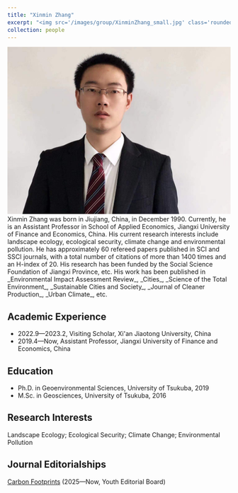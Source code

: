 ```yaml
---
title: "Xinmin Zhang"
excerpt: "<img src='/images/group/XinminZhang_small.jpg' class='rounded-corners'><br/>Principal Investigator"
collection: people
---
```

<img src='/images/group/XinminZhang.jpg' class='rounded-corners'>
<br/>Xinmin Zhang was born in Jiujiang, China, in December 1990. Currently, he is an Assistant Professor in School of Applied Economics, Jiangxi University of Finance and Economics, China. His current research interests include landscape ecology, ecological security, climate change and environmental pollution. He has approximately 60 refereed papers published in SCI and SSCI journals, with a total number of citations of more than 1400 times and an H-index of 20. His research has been funded by the Social Science Foundation of Jiangxi Province, etc. His work has been published in _Environmental Impact Assessment Review_, _Cities_, _Science of the Total Environment_, _Sustainable Cities and Society_, _Journal of Cleaner Production_, _Urban Climate_, etc.<br/>

## Academic Experience
* 2022.9—2023.2, Visiting Scholar, Xi'an Jiaotong University, China
* 2019.4—Now, Assistant Professor, Jiangxi University of Finance and Economics, China

## Education
* Ph.D. in Geoenvironmental Sciences, University of Tsukuba, 2019
* M.Sc. in Geosciences, University of Tsukuba, 2016

## Research Interests
Landscape Ecology; Ecological Security; Climate Change; Environmental Pollution

## Journal Editorialships
[Carbon Footprints](https://www.oaepublish.com/cf) (2025—Now, Youth Editorial Board)
